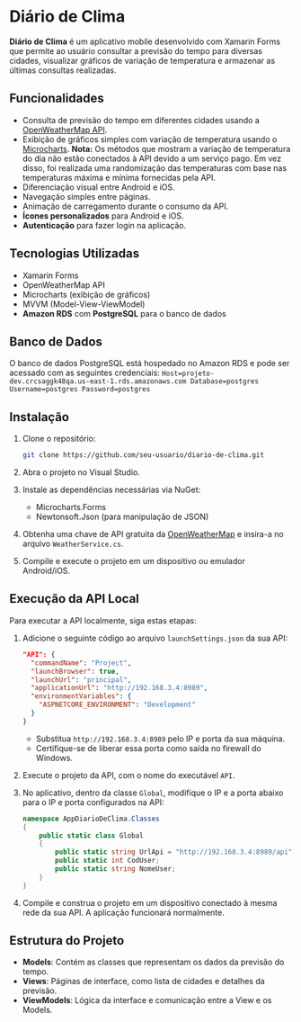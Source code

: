 # Diário de Clima

**Diário de Clima** é um aplicativo mobile desenvolvido com Xamarin Forms que permite ao usuário consultar a previsão do tempo para diversas cidades, visualizar gráficos de variação de temperatura e armazenar as últimas consultas realizadas.

## Funcionalidades
- Consulta de previsão do tempo em diferentes cidades usando a [OpenWeatherMap API](https://openweathermap.org/api).
- Exibição de gráficos simples com variação de temperatura usando o [Microcharts](https://github.com/dotnet-ad/Microcharts). **Nota:** Os métodos que mostram a variação de temperatura do dia não estão conectados à API devido a um serviço pago. Em vez disso, foi realizada uma randomização das temperaturas com base nas temperaturas máxima e mínima fornecidas pela API.
- Diferenciação visual entre Android e iOS.
- Navegação simples entre páginas.
- Animação de carregamento durante o consumo da API.
- **Ícones personalizados** para Android e iOS.
- **Autenticação** para fazer login na aplicação.

## Tecnologias Utilizadas
- Xamarin Forms
- OpenWeatherMap API
- Microcharts (exibição de gráficos)
- MVVM (Model-View-ViewModel)
- **Amazon RDS** com **PostgreSQL** para o banco de dados

## Banco de Dados
O banco de dados PostgreSQL está hospedado no Amazon RDS e pode ser acessado com as seguintes credenciais:
```Host=projeto-dev.crcsaggk48qa.us-east-1.rds.amazonaws.com Database=postgres Username=postgres Password=postgres```


## Instalação

1. Clone o repositório:
    ```bash
    git clone https://github.com/seu-usuario/diario-de-clima.git
    ```

2. Abra o projeto no Visual Studio.

3. Instale as dependências necessárias via NuGet:
    - Microcharts.Forms
    - Newtonsoft.Json (para manipulação de JSON)

4. Obtenha uma chave de API gratuita da [OpenWeatherMap](https://openweathermap.org/api) e insira-a no arquivo `WeatherService.cs`.

5. Compile e execute o projeto em um dispositivo ou emulador Android/iOS.

## Execução da API Local

Para executar a API localmente, siga estas etapas:

1. Adicione o seguinte código ao arquivo `launchSettings.json` da sua API:
    ```json
    "API": {
      "commandName": "Project",
      "launchBrowser": true,
      "launchUrl": "principal",
      "applicationUrl": "http://192.168.3.4:8989",
      "environmentVariables": {
        "ASPNETCORE_ENVIRONMENT": "Development"
      }
    }
    ```
   - Substitua `http://192.168.3.4:8989` pelo IP e porta da sua máquina.
   - Certifique-se de liberar essa porta como saída no firewall do Windows.

2. Execute o projeto da API, com o nome do executável `API`.

3. No aplicativo, dentro da classe `Global`, modifique o IP e a porta abaixo para o IP e porta configurados na API:
    ```csharp
    namespace AppDiarioDeClima.Classes
    {
        public static class Global
        {
            public static string UrlApi = "http://192.168.3.4:8989/api";
            public static int CodUser;
            public static string NomeUser;
        }
    }
    ```

4. Compile e construa o projeto em um dispositivo conectado à mesma rede da sua API. A aplicação funcionará normalmente.

## Estrutura do Projeto
- **Models**: Contém as classes que representam os dados da previsão do tempo.
- **Views**: Páginas de interface, como lista de cidades e detalhes da previsão.
- **ViewModels**: Lógica da interface e comunicação entre a View e os Models.
